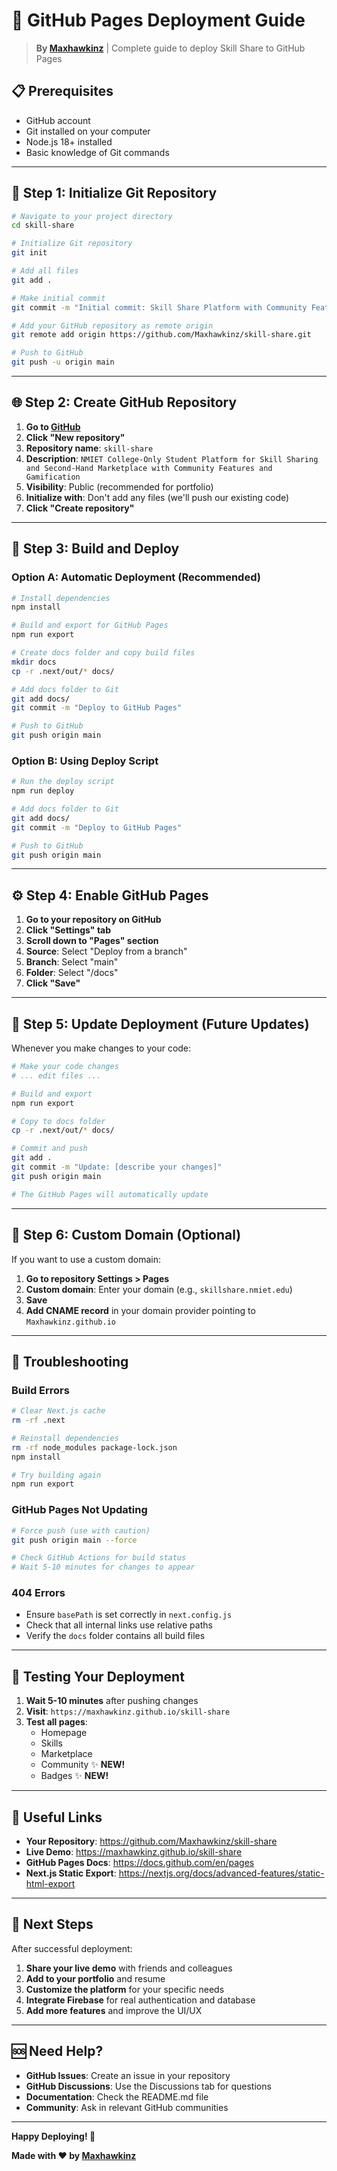 

# 🚀 GitHub Pages Deployment Guide

> **By [Maxhawkinz](https://github.com/Maxhawkinz)** | Complete guide to deploy Skill Share to GitHub Pages

## 📋 **Prerequisites**

- GitHub account
- Git installed on your computer
- Node.js 18+ installed
- Basic knowledge of Git commands

---

## 🔧 **Step 1: Initialize Git Repository**

```bash
# Navigate to your project directory
cd skill-share

# Initialize Git repository
git init

# Add all files
git add .

# Make initial commit
git commit -m "Initial commit: Skill Share Platform with Community Features and Gamification"

# Add your GitHub repository as remote origin
git remote add origin https://github.com/Maxhawkinz/skill-share.git

# Push to GitHub
git push -u origin main
```

---

## 🌐 **Step 2: Create GitHub Repository**

1. **Go to [GitHub](https://github.com)**
2. **Click "New repository"**
3. **Repository name**: `skill-share`
4. **Description**: `NMIET College-Only Student Platform for Skill Sharing and Second-Hand Marketplace with Community Features and Gamification`
5. **Visibility**: Public (recommended for portfolio)
6. **Initialize with**: Don't add any files (we'll push our existing code)
7. **Click "Create repository"**

---

## 🚀 **Step 3: Build and Deploy**

### **Option A: Automatic Deployment (Recommended)**

```bash
# Install dependencies
npm install

# Build and export for GitHub Pages
npm run export

# Create docs folder and copy build files
mkdir docs
cp -r .next/out/* docs/

# Add docs folder to Git
git add docs/
git commit -m "Deploy to GitHub Pages"

# Push to GitHub
git push origin main
```

### **Option B: Using Deploy Script**

```bash
# Run the deploy script
npm run deploy

# Add docs folder to Git
git add docs/
git commit -m "Deploy to GitHub Pages"

# Push to GitHub
git push origin main
```

---

## ⚙️ **Step 4: Enable GitHub Pages**

1. **Go to your repository on GitHub**
2. **Click "Settings" tab**
3. **Scroll down to "Pages" section**
4. **Source**: Select "Deploy from a branch"
5. **Branch**: Select "main"
6. **Folder**: Select "/docs"
7. **Click "Save"**

---

## 🔄 **Step 5: Update Deployment (Future Updates)**

Whenever you make changes to your code:

```bash
# Make your code changes
# ... edit files ...

# Build and export
npm run export

# Copy to docs folder
cp -r .next/out/* docs/

# Commit and push
git add .
git commit -m "Update: [describe your changes]"
git push origin main

# The GitHub Pages will automatically update
```

---

## 🌟 **Step 6: Custom Domain (Optional)**

If you want to use a custom domain:

1. **Go to repository Settings > Pages**
2. **Custom domain**: Enter your domain (e.g., `skillshare.nmiet.edu`)
3. **Save**
4. **Add CNAME record** in your domain provider pointing to `Maxhawkinz.github.io`

---

## 🐛 **Troubleshooting**

### **Build Errors**

```bash
# Clear Next.js cache
rm -rf .next

# Reinstall dependencies
rm -rf node_modules package-lock.json
npm install

# Try building again
npm run export
```

### **GitHub Pages Not Updating**

```bash
# Force push (use with caution)
git push origin main --force

# Check GitHub Actions for build status
# Wait 5-10 minutes for changes to appear
```

### **404 Errors**

- Ensure `basePath` is set correctly in `next.config.js`
- Check that all internal links use relative paths
- Verify the `docs` folder contains all build files

---

## 📱 **Testing Your Deployment**

1. **Wait 5-10 minutes** after pushing changes
2. **Visit**: `https://maxhawkinz.github.io/skill-share`
3. **Test all pages**:
   - Homepage
   - Skills
   - Marketplace
   - Community ✨ **NEW!**
   - Badges ✨ **NEW!**

---

## 🔗 **Useful Links**

- **Your Repository**: https://github.com/Maxhawkinz/skill-share
- **Live Demo**: https://maxhawkinz.github.io/skill-share
- **GitHub Pages Docs**: https://docs.github.com/en/pages
- **Next.js Static Export**: https://nextjs.org/docs/advanced-features/static-html-export

---

## 🎯 **Next Steps**

After successful deployment:

1. **Share your live demo** with friends and colleagues
2. **Add to your portfolio** and resume
3. **Customize the platform** for your specific needs
4. **Integrate Firebase** for real authentication and database
5. **Add more features** and improve the UI/UX

---

## 🆘 **Need Help?**

- **GitHub Issues**: Create an issue in your repository
- **GitHub Discussions**: Use the Discussions tab for questions
- **Documentation**: Check the README.md file
- **Community**: Ask in relevant GitHub communities

---

**Happy Deploying! 🚀**

**Made with ❤️ by [Maxhawkinz](https://github.com/Maxhawkinz)**

